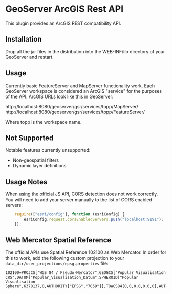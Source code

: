 # GeoServer ArcGIS Rest API

This plugin provides an ArcGIS REST compatibility API.

## Installation

Drop all the jar files in the distribution into the WEB-INF/lib directory
of your GeoServer and restart.

## Usage

Currently basic FeatureServer and MapServer functionality work. Each GeoServer workspace is considered
an ArcGIS "service" for the purposes of the API. ArcGIS URLs look like this in GeoServer:

http://localhost:8080/geoserver/gsr/services/topp/MapServer/
http://localhost:8080/geoserver/gsr/services/topp/FeatureServer/

Where topp is the workspace name.

## Not Supported

Notable features currently unsupported:

- Non-geospatial filters
- Dynamic layer definitions

## Usage Notes
When using the official JS API, CORS detection does not work correctly. You will need to add
your server manually to the list of CORS enabled servers:

```javascript
    require(["esri/config"], function (esriConfig) {
        esriConfig.request.corsEnabledServers.push("localhost:9191");
    });
```

## Web Mercator Spatial Reference
The official APIs use Spatial Reference 102100 as Web Mercator. In order for this to work,
add the following custom projection to your `data_dir/user_projections/epsg.properties` file:

```
102100=PROJCS["WGS 84 / Pseudo-Mercator",GEOGCS["Popular Visualisation CRS",DATUM["Popular_Visualisation_Datum",SPHEROID["Popular Visualisation Sphere",6378137,0,AUTHORITY["EPSG","7059"]],TOWGS84[0,0,0,0,0,0,0],AUTHORITY["EPSG","6055"]],PRIMEM["Greenwich",0,AUTHORITY["EPSG","8901"]],UNIT["degree",0.01745329251994328,AUTHORITY["EPSG","9122"]],AUTHORITY["EPSG","4055"]],UNIT["metre",1,AUTHORITY["EPSG","9001"]],PROJECTION["Mercator_1SP"],PARAMETER["central_meridian",0],PARAMETER["scale_factor",1],PARAMETER["false_easting",0],PARAMETER["false_northing",0],AUTHORITY["EPSG","3785"],AXIS["X",EAST],AXIS["Y",NORTH]]
```